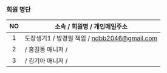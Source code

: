 ### 회원 명단

|NO  |     소속 / 회원명 / 개인메일주소              |
|:--:|-----------------------------------------|
|1   | 도장생기1 / 방경필 책임  / ndbb2046@gmail.com|
|2   |         / 홍길동 매니저 /                   |
|3   |         / 김기아 매니저 /                   |






